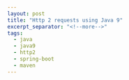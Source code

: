 ```yaml
---
layout: post
title: "Http 2 requests using Java 9"
excerpt_separator: "<!--more-->"
tags:
  - java
  - java9
  - http2
  - spring-boot
  - maven
---
```

